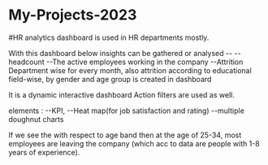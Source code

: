 # My-Projects-2023

#HR analytics dashboard is used in HR departments mostly.

With this dashboard below insights can be gathered or analysed --
--headcount
--The active employees working in the company
--Attrition Department wise for every month, also attrition according to educational field-wise, by gender and age group is created in dashboard

It is a dynamic interactive dashboard
Action filters are used as well.


elements :
--KPI, 
--Heat map(for job satisfaction and rating)
--multiple doughnut charts

If we see  the with respect to age band
then at the age of 25-34, most employees are leaving the company (which acc to data are people with 1-8 years of experience).
